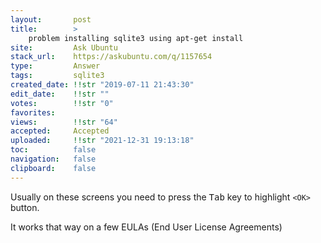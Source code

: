 ```yaml
---
layout:       post
title:        >
    problem installing sqlite3 using apt-get install
site:         Ask Ubuntu
stack_url:    https://askubuntu.com/q/1157654
type:         Answer
tags:         sqlite3
created_date: !!str "2019-07-11 21:43:30"
edit_date:    !!str ""
votes:        !!str "0"
favorites:    
views:        !!str "64"
accepted:     Accepted
uploaded:     !!str "2021-12-31 19:13:18"
toc:          false
navigation:   false
clipboard:    false
---
```


Usually on these screens you need to press the <kbd>Tab</kbd> key to highlight `<OK>` button.

It works that way on a few EULAs (End User License Agreements)

